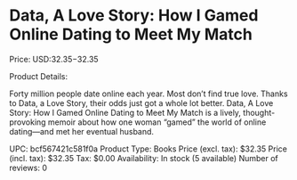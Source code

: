 # Data, A Love Story: How I Gamed Online Dating to Meet My Match

Price: USD:$32.35-$32.35

Product Details:

Forty million people date online each year. Most don’t find true love. Thanks to Data, a Love Story, their odds just got a whole lot better. Data, A Love Story: How I Gamed Online Dating to Meet My Match is a lively, thought-provoking memoir about how one woman “gamed” the world of online dating—and met her eventual husband.

UPC: bcf567421c581f0a
Product Type: Books
Price (excl. tax): $32.35
Price (incl. tax): $32.35
Tax: $0.00
Availability: In stock (5 available)
Number of reviews: 0